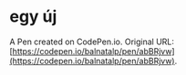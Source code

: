 # egy új

A Pen created on CodePen.io. Original URL: [https://codepen.io/balnatalp/pen/abBRjvw](https://codepen.io/balnatalp/pen/abBRjvw).


